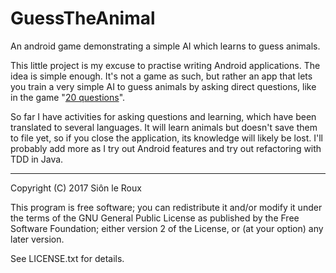 # GuessTheAnimal
An android game demonstrating a simple AI which learns to guess animals.

This little project is my excuse to practise writing Android applications. The idea is simple enough. It's not a game as such, but rather an app that lets you train a very simple AI to guess animals by asking direct questions, like in the game "[20 questions](https://en.wikipedia.org/wiki/Twenty_Questions)".

So far I have activities for asking questions and learning, which have been translated to several languages. It will learn animals but doesn't save them to file yet, so if you close the application, its knowledge will likely be lost. I'll probably add more as I try out Android features and try out refactoring with TDD in Java.

---

Copyright (C) 2017  Siôn le Roux

This program is free software; you can redistribute it and/or modify it
under the terms of the GNU General Public License as published by the
Free Software Foundation; either version 2 of the License, or (at your
option) any later version.

See LICENSE.txt for details.
